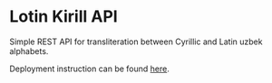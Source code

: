 # Lotin Kirill API
Simple REST API for transliteration between Cyrillic and Latin uzbek alphabets.

Deployment instruction can be found [here](https://www.digitalocean.com/community/tutorials/how-to-set-up-a-node-js-application-for-production-on-ubuntu-18-04).